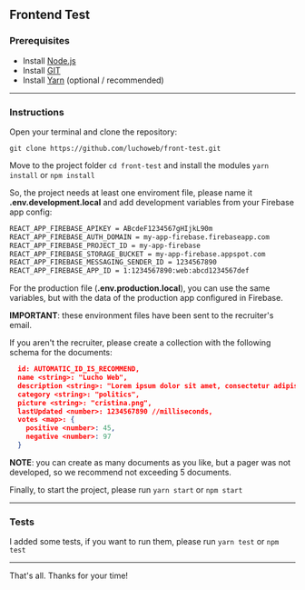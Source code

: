 ## Frontend Test

### Prerequisites

- Install [Node.js](https://nodejs.org)
- Install [GIT](https://git-scm.com/downloads)
- Install [Yarn](https://yarnpkg.com) (optional / recommended)

---

### Instructions

Open your terminal and clone the repository:

```shell
git clone https://github.com/luchoweb/front-test.git
```

Move to the project folder ```cd front-test```  and install the modules ```yarn install``` or ``` npm install ```

So, the project needs at least one enviroment file, please name it **.env.development.local** and add development variables from your Firebase app config:

```txt
REACT_APP_FIREBASE_APIKEY = ABcdeF1234567gHIjkL90m
REACT_APP_FIREBASE_AUTH_DOMAIN = my-app-firebase.firebaseapp.com
REACT_APP_FIREBASE_PROJECT_ID = my-app-firebase
REACT_APP_FIREBASE_STORAGE_BUCKET = my-app-firebase.appspot.com
REACT_APP_FIREBASE_MESSAGING_SENDER_ID = 1234567890
REACT_APP_FIREBASE_APP_ID = 1:1234567890:web:abcd1234567def
```

For the production file (**.env.production.local**), you can use the same variables, but with the data of the production app configured in Firebase.

**IMPORTANT**: these environment files have been sent to the recruiter's email.

If you aren't the recruiter, please create a collection with the following schema for the documents:

```json
  id: AUTOMATIC_ID_IS_RECOMMEND,
  name <string>: "Lucho Web",
  description <string>: "Lorem ipsum dolor sit amet, consectetur adipiscing elit. Proin vehicula gravida magna.",
  category <string>: "politics",
  picture <string>: "cristina.png",
  lastUpdated <number>: 1234567890 //milliseconds,
  votes <map>: {
    positive <number>: 45,
    negative <number>: 97
  }
```

**NOTE**: you can create as many documents as you like, but a pager was not developed, so we recommend not exceeding 5 documents.

Finally, to start the project, please run ``` yarn start ``` or ``` npm start ```

---

### Tests

I added some tests, if you want to run them, please run ``` yarn test ``` or ``` npm test ```

---

That's all. Thanks for your time!
